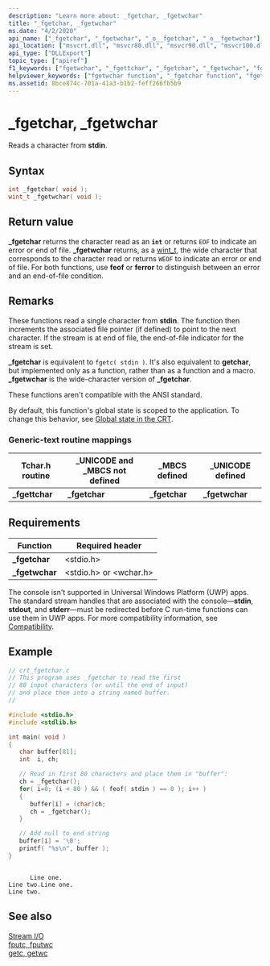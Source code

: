 ```yaml
---
description: "Learn more about: _fgetchar, _fgetwchar"
title: "_fgetchar, _fgetwchar"
ms.date: "4/2/2020"
api_name: ["_fgetchar", "_fgetwchar", "_o__fgetchar", "_o__fgetwchar"]
api_location: ["msvcrt.dll", "msvcr80.dll", "msvcr90.dll", "msvcr100.dll", "msvcr100_clr0400.dll", "msvcr110.dll", "msvcr110_clr0400.dll", "msvcr120.dll", "msvcr120_clr0400.dll", "ucrtbase.dll", "api-ms-win-crt-stdio-l1-1-0.dll", "api-ms-win-crt-private-l1-1-0.dll"]
api_type: ["DLLExport"]
topic_type: ["apiref"]
f1_keywords: ["fgetwchar", "_fgettchar", "_fgetchar", "_fgetwchar", "fgettchar"]
helpviewer_keywords: ["fgetwchar function", "_fgetchar function", "fgettchar function", "_fgetwchar function", "_fgettchar function", "standard input, reading from", "fgetchar function"]
ms.assetid: 8bce874c-701a-41a3-b1b2-feff266fb5b9
---
```

# _fgetchar, _fgetwchar

Reads a character from **stdin**.

## Syntax

```C
int _fgetchar( void );
wint_t _fgetwchar( void );
```

## Return value

**\_fgetchar** returns the character read as an **`int`** or returns `EOF` to indicate an error or end of file. **\_fgetwchar** returns, as a [wint_t](../standard-types.md), the wide character that corresponds to the character read or returns `WEOF` to indicate an error or end of file. For both functions, use **feof** or **ferror** to distinguish between an error and an end-of-file condition.

## Remarks

These functions read a single character from **stdin**. The function then increments the associated file pointer (if defined) to point to the next character. If the stream is at end of file, the end-of-file indicator for the stream is set.

**_fgetchar** is equivalent to `fgetc( stdin )`. It's also equivalent to **getchar**, but implemented only as a function, rather than as a function and a macro. **_fgetwchar** is the wide-character version of **_fgetchar**.

These functions aren't compatible with the ANSI standard.

By default, this function's global state is scoped to the application. To change this behavior, see [Global state in the CRT](../global-state.md).

### Generic-text routine mappings

|Tchar.h routine|_UNICODE and _MBCS not defined|_MBCS defined|_UNICODE defined|
|---------------------|--------------------------------------|--------------------|-----------------------|
|**_fgettchar**|**_fgetchar**|**_fgetchar**|**_fgetwchar**|

## Requirements

|Function|Required header|
|--------------|---------------------|
|**_fgetchar**|\<stdio.h>|
|**_fgetwchar**|\<stdio.h> or \<wchar.h>|

The console isn't supported in Universal Windows Platform (UWP) apps. The standard stream handles that are associated with the console—**stdin**, **stdout**, and **stderr**—must be redirected before C run-time functions can use them in UWP apps. For more compatibility information, see [Compatibility](../compatibility.md).

## Example

```C
// crt_fgetchar.c
// This program uses _fgetchar to read the first
// 80 input characters (or until the end of input)
// and place them into a string named buffer.
//

#include <stdio.h>
#include <stdlib.h>

int main( void )
{
   char buffer[81];
   int  i, ch;

   // Read in first 80 characters and place them in "buffer":
   ch = _fgetchar();
   for( i=0; (i < 80 ) && ( feof( stdin ) == 0 ); i++ )
   {
      buffer[i] = (char)ch;
      ch = _fgetchar();
   }

   // Add null to end string
   buffer[i] = '\0';
   printf( "%s\n", buffer );
}
```

```Output

      Line one.
Line two.Line one.
Line two.
```

## See also

[Stream I/O](../stream-i-o.md)\
[fputc, fputwc](fputc-fputwc.md)\
[getc, getwc](getc-getwc.md)
